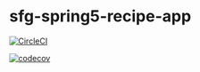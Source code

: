 # sfg-spring5-recipe-app

[![CircleCI](https://circleci.com/gh/danielschnetler/sfg-spring5-recipe-app-.svg?style=svg&circle-token=b08951e1be9cd94c9812cbc38a257c5bf32d7665)](https://circleci.com/gh/danielschnetler/sfg-spring5-recipe-app-)

[![codecov](https://codecov.io/gh/danielschnetler/sfg-spring5-recipe-app-/branch/master/graph/badge.svg?token=SUXUB5BCCT)](https://codecov.io/gh/danielschnetler/sfg-spring5-recipe-app-)
